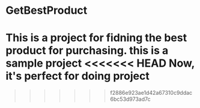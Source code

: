 # GetBestProduct
This is a project for fidning the best product for purchasing.
this is a sample project
<<<<<<< HEAD
Now, it's perfect for doing project
=======
>>>>>>> f2886e923ae1d42a67310c9ddac6bc53d973ad7c
